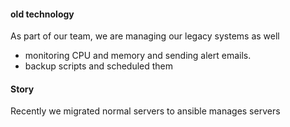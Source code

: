#### old technology

As part of our team, we are managing our legacy systems as well

- monitoring CPU and memory and sending alert emails.
- backup scripts and scheduled them

#### Story

Recently we migrated normal servers to ansible manages servers
